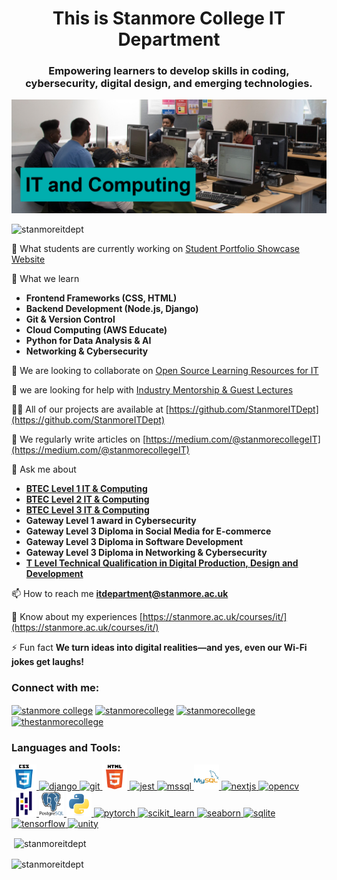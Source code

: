 <h1 align="center">This is Stanmore College IT Department</h1>
<h3 align="center">Empowering learners to develop skills in coding, cybersecurity, digital design, and emerging technologies.</h3>
<div align="center"><img src="https://github.com/StanmoreITDept/StanmoreITDept/blob/main/ITbanner.png"></div>

<p align="left"> <img src="https://komarev.com/ghpvc/?username=stanmoreitdept&label=Profile%20views&color=0e75b6&style=flat" alt="stanmoreitdept" /> </p>

🔭 What students are currently working on [Student Portfolio Showcase Website](https://github.com/Stanmore-College/student-portfolio-showcase)

🌱 What we learn 

- **Frontend Frameworks (CSS, HTML)**
- **Backend Development (Node.js, Django)**
- **Git & Version Control**
- **Cloud Computing (AWS Educate)**
- **Python for Data Analysis & AI**
- **Networking & Cybersecurity**

👯 We are looking to collaborate on [Open Source Learning Resources for IT](https://github.com/Stanmore-College/open-learning-resources)

🤝 we are looking for help with [Industry Mentorship & Guest Lectures](mailto:p.lloh@stanmore.ac.uk)

👨‍💻 All of our projects are available at [https://github.com/StanmoreITDept](https://github.com/StanmoreITDept)

📝 We regularly write articles on [https://medium.com/@stanmorecollegeIT](https://medium.com/@stanmorecollegeIT)

💬 Ask me about
- [**BTEC Level 1 IT & Computing**](https://stanmore.ac.uk/courses/it/btec-introductory-certificate-in-vocational-studies/)
- [**BTEC Level 2 IT & Computing**](https://stanmore.ac.uk/courses/it/btec-first-certificate-in-information-and-creative-technology/)
- [**BTEC Level 3 IT & Computing**](https://stanmore.ac.uk/courses/it/btec-national-foundation-diploma-in-information-technology/)
- **Gateway Level 1 award in Cybersecurity**
- **Gateway Level 3 Diploma in Social Media for E-commerce**
- **Gateway Level 3 Diploma in Software Development**
- **Gateway Level 3 Diploma in Networking & Cybersecurity**
- [**T Level Technical Qualification in Digital Production, Design and Development**](https://stanmore.ac.uk/courses/it/t-level-technical-qualification-in-digital-production-design-and-development/)<br/>


📫 How to reach me **itdepartment@stanmore.ac.uk**

📄 Know about my experiences [https://stanmore.ac.uk/courses/it/](https://stanmore.ac.uk/courses/it/)

⚡ Fun fact **We turn ideas into digital realities—and yes, even our Wi-Fi jokes get laughs!**


<h3 align="left">Connect with me:</h3>
<p align="left">
<a href="https://linkedin.com/in/stanmore college" target="blank"><img align="center" src="https://raw.githubusercontent.com/rahuldkjain/github-profile-readme-generator/master/src/images/icons/Social/linked-in-alt.svg" alt="stanmore college" height="30" width="40" /></a>
<a href="https://fb.com/stanmorecollege" target="blank"><img align="center" src="https://raw.githubusercontent.com/rahuldkjain/github-profile-readme-generator/master/src/images/icons/Social/facebook.svg" alt="stanmorecollege" height="30" width="40" /></a>
<a href="https://instagram.com/stanmorecollege" target="blank"><img align="center" src="https://raw.githubusercontent.com/rahuldkjain/github-profile-readme-generator/master/src/images/icons/Social/instagram.svg" alt="stanmorecollege" height="30" width="40" /></a>
<a href="https://www.youtube.com/c/thestanmorecollege" target="blank"><img align="center" src="https://raw.githubusercontent.com/rahuldkjain/github-profile-readme-generator/master/src/images/icons/Social/youtube.svg" alt="thestanmorecollege" height="30" width="40" /></a>
</p>

<h3 align="left">Languages and Tools:</h3>
<p align="left"> <a href="https://www.w3schools.com/css/" target="_blank" rel="noreferrer"> <img src="https://raw.githubusercontent.com/devicons/devicon/master/icons/css3/css3-original-wordmark.svg" alt="css3" width="40" height="40"/> </a> <a href="https://www.djangoproject.com/" target="_blank" rel="noreferrer"> <img src="https://cdn.worldvectorlogo.com/logos/django.svg" alt="django" width="40" height="40"/> </a> <a href="https://git-scm.com/" target="_blank" rel="noreferrer"> <img src="https://www.vectorlogo.zone/logos/git-scm/git-scm-icon.svg" alt="git" width="40" height="40"/> </a> <a href="https://www.w3.org/html/" target="_blank" rel="noreferrer"> <img src="https://raw.githubusercontent.com/devicons/devicon/master/icons/html5/html5-original-wordmark.svg" alt="html5" width="40" height="40"/> </a> <a href="https://jestjs.io" target="_blank" rel="noreferrer"> <img src="https://www.vectorlogo.zone/logos/jestjsio/jestjsio-icon.svg" alt="jest" width="40" height="40"/> </a> <a href="https://www.microsoft.com/en-us/sql-server" target="_blank" rel="noreferrer"> <img src="https://www.svgrepo.com/show/303229/microsoft-sql-server-logo.svg" alt="mssql" width="40" height="40"/> </a> <a href="https://www.mysql.com/" target="_blank" rel="noreferrer"> <img src="https://raw.githubusercontent.com/devicons/devicon/master/icons/mysql/mysql-original-wordmark.svg" alt="mysql" width="40" height="40"/> </a> <a href="https://nextjs.org/" target="_blank" rel="noreferrer"> <img src="https://cdn.worldvectorlogo.com/logos/nextjs-2.svg" alt="nextjs" width="40" height="40"/> </a> <a href="https://opencv.org/" target="_blank" rel="noreferrer"> <img src="https://www.vectorlogo.zone/logos/opencv/opencv-icon.svg" alt="opencv" width="40" height="40"/> </a> <a href="https://pandas.pydata.org/" target="_blank" rel="noreferrer"> <img src="https://raw.githubusercontent.com/devicons/devicon/2ae2a900d2f041da66e950e4d48052658d850630/icons/pandas/pandas-original.svg" alt="pandas" width="40" height="40"/> </a> <a href="https://www.postgresql.org" target="_blank" rel="noreferrer"> <img src="https://raw.githubusercontent.com/devicons/devicon/master/icons/postgresql/postgresql-original-wordmark.svg" alt="postgresql" width="40" height="40"/> </a> <a href="https://www.python.org" target="_blank" rel="noreferrer"> <img src="https://raw.githubusercontent.com/devicons/devicon/master/icons/python/python-original.svg" alt="python" width="40" height="40"/> </a> <a href="https://pytorch.org/" target="_blank" rel="noreferrer"> <img src="https://www.vectorlogo.zone/logos/pytorch/pytorch-icon.svg" alt="pytorch" width="40" height="40"/> </a> <a href="https://scikit-learn.org/" target="_blank" rel="noreferrer"> <img src="https://upload.wikimedia.org/wikipedia/commons/0/05/Scikit_learn_logo_small.svg" alt="scikit_learn" width="40" height="40"/> </a> <a href="https://seaborn.pydata.org/" target="_blank" rel="noreferrer"> <img src="https://seaborn.pydata.org/_images/logo-mark-lightbg.svg" alt="seaborn" width="40" height="40"/> </a> <a href="https://www.sqlite.org/" target="_blank" rel="noreferrer"> <img src="https://www.vectorlogo.zone/logos/sqlite/sqlite-icon.svg" alt="sqlite" width="40" height="40"/> </a> <a href="https://www.tensorflow.org" target="_blank" rel="noreferrer"> <img src="https://www.vectorlogo.zone/logos/tensorflow/tensorflow-icon.svg" alt="tensorflow" width="40" height="40"/> </a> <a href="https://unity.com/" target="_blank" rel="noreferrer"> <img src="https://www.vectorlogo.zone/logos/unity3d/unity3d-icon.svg" alt="unity" width="40" height="40"/> </a> </p>

<p>&nbsp;<img align="center" src="https://github-readme-stats.vercel.app/api?username=stanmoreitdept&show_icons=true&locale=en" alt="stanmoreitdept" /></p>

<p><img align="center" src="https://github-readme-streak-stats.herokuapp.com/?user=stanmoreitdept&" alt="stanmoreitdept" /></p>
